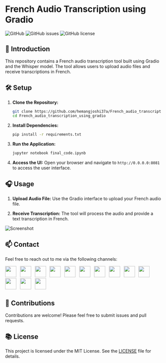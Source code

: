 # French Audio Transcription using Gradio

![GitHub](https://img.shields.io/github/last-commit/hemangjoshi37a/French_audio_transcription_using_gradio)
![GitHub issues](https://img.shields.io/github/issues/hemangjoshi37a/French_audio_transcription_using_gradio)
![GitHub license](https://img.shields.io/github/license/hemangjoshi37a/French_audio_transcription_using_gradio)

## 📜 Introduction

This repository contains a French audio transcription tool built using Gradio and the Whisper model. The tool allows users to upload audio files and receive transcriptions in French.

## 🛠️ Setup

1. **Clone the Repository:**
   ```bash
   git clone https://github.com/hemangjoshi37a/French_audio_transcription_using_gradio.git
   cd French_audio_transcription_using_gradio
   ```

2. **Install Dependencies:**
   ```bash
   pip install -r requirements.txt
   ```

3. **Run the Application:**
   ```bash
   jupyter notebook final_code.ipynb
   ```

4. **Access the UI:**
   Open your browser and navigate to `http://0.0.0.0:8081` to access the user interface.

## 🎧 Usage

1. **Upload Audio File:**
   Use the Gradio interface to upload your French audio file.

2. **Receive Transcription:**
   The tool will process the audio and provide a text transcription in French.

![Screenshot](https://user-images.githubusercontent.com/12392345/229339257-11ea1ee7-392e-44ab-8cf8-855ee5941ed8.png)

## 📫 Contact

Feel free to reach out to me via the following channels:

[<img height="36" src="https://cdn.simpleicons.org/WhatsApp"/>](https://wa.me/917016525813) &nbsp;
[<img height="36" src="https://cdn.simpleicons.org/telegram"/>](https://t.me/hjlabs) &nbsp;
[<img height="36" src="https://cdn.simpleicons.org/Gmail"/>](mailto:hemangjoshi37a@gmail.com) &nbsp;
[<img height="36" src="https://cdn.simpleicons.org/LinkedIn"/>](https://www.linkedin.com/in/hemang-joshi-046746aa) &nbsp;
[<img height="36" src="https://cdn.simpleicons.org/facebook"/>](https://www.facebook.com/hemangjoshi37) &nbsp;
[<img height="36" src="https://cdn.simpleicons.org/Twitter"/>](https://twitter.com/HemangJ81509525) &nbsp;
[<img height="36" src="https://cdn.simpleicons.org/tumblr"/>](https://www.tumblr.com/blog/hemangjoshi37a-blog) &nbsp;
[<img height="36" src="https://cdn.simpleicons.org/StackOverflow"/>](https://stackoverflow.com/users/8090050/hemang-joshi) &nbsp;
[<img height="36" src="https://cdn.simpleicons.org/Instagram"/>](https://www.instagram.com/hemangjoshi37) &nbsp;
[<img height="36" src="https://cdn.simpleicons.org/Pinterest"/>](https://in.pinterest.com/hemangjoshi37a) &nbsp;
[<img height="36" src="https://cdn.simpleicons.org/Blogger"/>](http://hemangjoshi.blogspot.com) &nbsp;
[<img height="36" src="https://cdn.simpleicons.org/similarweb"/>](https://hjlabs.in/) &nbsp;
[<img height="36" src="https://cdn.simpleicons.org/gitlab"/>](https://gitlab.com/hemangjoshi37a) &nbsp;

## 🤝 Contributions

Contributions are welcome! Please feel free to submit issues and pull requests.

## 📚 License

This project is licensed under the MIT License. See the [LICENSE](LICENSE) file for details.
